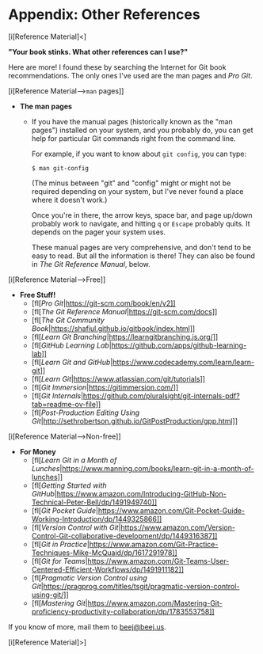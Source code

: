 # Appendix: Other References

[i[Reference Material]<]

**"Your book stinks. What other references can I use?"**

Here are more! I found these by searching the Internet for Git book
recommendations. The only ones I've used are the man pages and *Pro
Git*.

[i[Reference Material-->`man` pages]]

* **The man pages**
  * If you have the manual pages (historically known as the "man pages")
    installed on your system, and you probably do, you can get help for
    particular Git commands right from the command line.

    For example, if you want to know about `git config`, you can type:

    ``` {.default}
    $ man git-config
    ```

    (The minus between "git" and "config" might or might not be required
    depending on your system, but I've never found a place where it
    doesn't work.)

    Once you're in there, the arrow keys, space bar, and page up/down
    probably work to navigate, and hitting `q` or `Escape` probably
    quits. It depends on the pager your system uses.

    These manual pages are very comprehensive, and don't tend to be easy
    to read. But all the information is there! They can also be found in
    _The Git Reference Manual_, below.

[i[Reference Material-->Free]]
* **Free Stuff!**
  * [fl[_Pro Git_|https://git-scm.com/book/en/v2]]
  * [fl[_The Git Reference Manual_|https://git-scm.com/docs]]
  * [fl[_The Git Community Book_|https://shafiul.github.io/gitbook/index.html]]
  * [fl[_Learn Git Branching_|https://learngitbranching.js.org/]]
  * [fl[_GitHub Learning Lab_|https://github.com/apps/github-learning-lab]]
  * [fl[_Learn Git and GitHub_|https://www.codecademy.com/learn/learn-git]]
  * [fl[_Learn Git_|https://www.atlassian.com/git/tutorials]]
  * [fl[_Git Immersion_|https://gitimmersion.com/]]
  * [fl[_Git Internals_|https://github.com/pluralsight/git-internals-pdf?tab=readme-ov-file]]
  * [fl[_Post-Production Editing Using Git_|http://sethrobertson.github.io/GitPostProduction/gpp.html]]

[i[Reference Material-->Non-free]]
* **For Money**
  * [fl[_Learn Git in a Month of Lunches_|https://www.manning.com/books/learn-git-in-a-month-of-lunches]]
  * [fl[_Getting Started with GitHub_|https://www.amazon.com/Introducing-GitHub-Non-Technical-Peter-Bell/dp/1491949740]]
  * [fl[_Git Pocket Guide_|https://www.amazon.com/Git-Pocket-Guide-Working-Introduction/dp/1449325866]]
  * [fl[_Version Control with Git_|https://www.amazon.com/Version-Control-Git-collaborative-development/dp/1449316387]]
  * [fl[_Git in Practice_|https://www.amazon.com/Git-Practice-Techniques-Mike-McQuaid/dp/1617291978]]
  * [fl[_Git for Teams_|https://www.amazon.com/Git-Teams-User-Centered-Efficient-Workflows/dp/1491911182]]
  * [fl[_Pragmatic Version Control using Git_|https://pragprog.com/titles/tsgit/pragmatic-version-control-using-git/]]
  * [fl[_Mastering Git_|https://www.amazon.com/Mastering-Git-proficiency-productivity-collaboration/dp/1783553758]]

If you know of more, mail them to [beej@beej.us](mailto:beej@beej.us).

[i[Reference Material]>]
